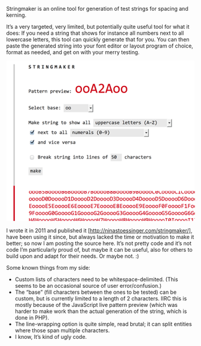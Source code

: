 Stringmaker is an online tool for generation of test strings for spacing and kerning. 

It’s a very targeted, very limited, but potentially quite useful tool for what it does: If you need a string that shows for instance all numbers next to all lowercase letters, this tool can quickly generate that for you. You can then paste the generated string into your font editor or layout program of choice, format as needed, and get on with your merry testing.

![stringmaker screenshot](/screenshot.gif)

I wrote it in 2011 and published it [http://ninastoessinger.com/stringmaker/], have been using it since, but always lacked the time or motivation to make it better; so now I am posting the source here. It’s not pretty code and it’s not code I’m particularly proud of, but maybe it can be useful, also for others to build upon and adapt for their needs. Or maybe not. :) 

Some known things from my side:
- Custom lists of characters need to be whitespace-delimited. (This seems to be an occasional source of user error/confusion.)
- The “base” (fill characters between the ones to be tested) can be custom, but is currently limited to a length of 2 characters. IIRC this is mostly because of the JavaScript live pattern preview (which was harder to make work than the actual generation of the string, which is done in PHP).
- The line-wrapping option is quite simple, read brutal; it can split entities where those span multiple characters.
- I know, It’s kind of ugly code.
